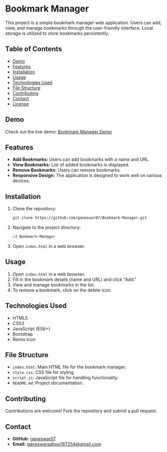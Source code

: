# Bookmark Manager

This project is a simple bookmark manager web application. Users can add, view, and manage bookmarks through the user-friendly interface. Local storage is utilized to store bookmarks persistently.

## Table of Contents

- [Demo](#demo)
- [Features](#features)
- [Installation](#installation)
- [Usage](#usage)
- [Technologies Used](#technologies-used)
- [File Structure](#file-structure)
- [Contributing](#contributing)
- [Contact](#contact)
- [License](#license)

## Demo

Check out the live demo: [Bookmark Manager Demo](https://ganeswar07.github.io/Bookmark-Manager/)

## Features

- **Add Bookmarks:** Users can add bookmarks with a name and URL.
- **View Bookmarks:** List of added bookmarks is displayed.
- **Remove Bookmarks:** Users can remove bookmarks.
- **Responsive Design:** The application is designed to work well on various devices.

## Installation

1. Clone the repository:

    ```bash
    git clone https://github.com/ganeswar07/Bookmark-Manager.git
    ```

2. Navigate to the project directory:

    ```bash
    cd Bookmark-Manager
    ```

3. Open `index.html` in a web browser.

## Usage

1. Open `index.html` in a web browser.
2. Fill in the bookmark details (name and URL) and click "Add."
3. View and manage bookmarks in the list.
4. To remove a bookmark, click on the delete icon.

## Technologies Used

- HTML5
- CSS3
- JavaScript (ES6+)
- Bootstrap
- Remix Icon

## File Structure

- `index.html`: Main HTML file for the bookmark manager.
- `style.css`: CSS file for styling.
- `script.js`: JavaScript file for handling functionality.
- `README.md`: Project documentation.

## Contributing

Contributions are welcome! Fork the repository and submit a pull request.

## Contact

- **GitHub:** [ganeswar07](https://github.com/ganeswar07)
- **Email:** ganeswarsahoo787254@gmail.com

